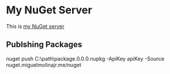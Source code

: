 # My NuGet Server

This is [my NuGet server](nuget.miguelmolinajr.me)

## Publshing Packages

nuget push C:\path\package.0.0.0.nupkg -ApiKey apiKey -Source nuget.miguelmolinajr.me/nuget